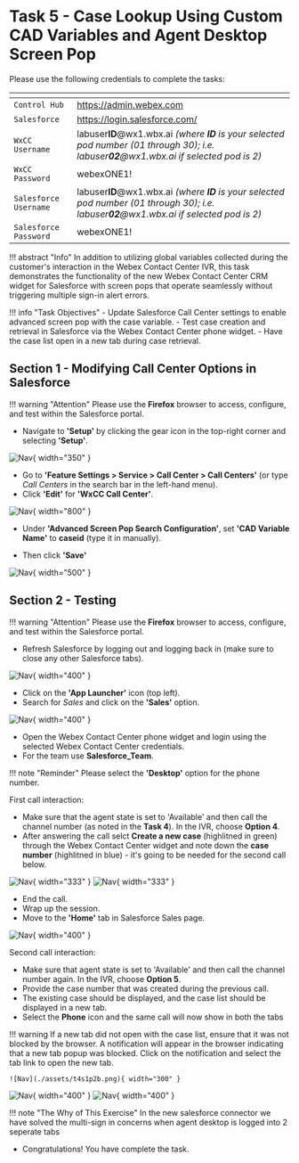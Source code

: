 # Task 5 - Case Lookup Using Custom CAD Variables and Agent Desktop Screen Pop

	
Please use the following credentials to complete the tasks:

| <!-- -->                  | <!-- -->         |
| ------------------------- | ---------------- |
| `Control Hub`             | <a href="https://admin.webex.com" target="_blank">https://admin.webex.com</a> |
| `Salesforce`   | <a href="https://login.salesforce.com" target="_blank">https://login.salesforce.com/</a> |
| `WxCC Username`       | labuser**ID**@wx1.wbx.ai     _(where **ID** is your selected pod number (01 through 30); i.e. labuser**02**@wx1.wbx.ai if selected pod is 2)_       |
| `WxCC Password`       | webexONE1!         |
| `Salesforce Username`       | labuser**ID**@wx1.wbx.ai     _(where **ID** is your selected pod number (01 through 30); i.e. labuser**02**@wx1.wbx.ai if selected pod is 2)_       |
| `Salesforce Password`       | webexONE1!       |


!!! abstract "Info"
	In addition to utilizing global variables collected during the customer's interaction in the Webex Contact Center IVR, this task demonstrates the functionality of the new Webex Contact Center CRM widget for Salesforce with screen pops that operate seamlessly without triggering multiple sign-in alert errors.


!!! info "Task Objectives"
	- Update Salesforce Call Center settings to enable advanced screen pop with the case variable.
	- Test case creation and retrieval in Salesforce via the Webex Contact Center phone widget.
 	- Have the case list open in a new tab during case retrieval.

## **Section 1 - Modifying Call Center Options in Salesforce**

!!! warning "Attention"
	Please use the **Firefox** browser to access, configure, and test within the Salesforce portal.

- Navigate to **'Setup'** by clicking the gear icon in the top-right corner and selecting **'Setup'**.

![Nav](./assets/t2s1p1.png){ width="350" }

- Go to **'Feature Settings > Service > Call Center > Call Centers'** (or type _Call Centers_ in the search bar in the left-hand menu).
- Click **'Edit'** for **'WxCC Call Center'**.

![Nav](./assets/t2s3p1.png){ width="800" }

- Under **'Advanced Screen Pop Search Configuration'**, set **'CAD Variable Name'** to **caseid** (type it in manually).

- Then click **'Save'**

![Nav](./assets/t4s1p1.png){ width="500" }


## **Section 2 - Testing**

!!! warning "Attention"
	Please use the **Firefox** browser to access, configure, and test within the Salesforce portal.

- Refresh Salesforce by logging out and logging back in (make sure to close any other Salesforce tabs).

![Nav](./assets/t2s4p1a.png){ width="400" }

- Click on the **'App Launcher'** icon (top left).
- Search for _Sales_ and click on the **'Sales'** option.

![Nav](./assets/t1s2p1.png){ width="400" }

- Open the Webex Contact Center phone widget and login using the selected Webex Contact Center credentials.
- For the team use **Salesforce_Team**. 

!!! note "Reminder" 
	Please select the **'Desktop'** option for the phone number. 


First call interaction:

- Make sure that the agent state is set to 'Available' and then call the channel number (as noted in the **Task 4**). In the IVR, choose **Option 4**.
- After answering the call selct **Create a new case** (highlitned in green) through the Webex Contact Center widget and note down the **case number** (highlitned in blue) - it's going to be needed for the second call below.

![Nav](./assets/t4s1p2.png){ width="333" }
![Nav](./assets/t4s1p21.png){ width="333" }

- End the call.
- Wrap up the session.
- Move to the **'Home'** tab in Salesforce Sales page.

![Nav](./assets/t4s1p2a.png){ width="400" }


Second call interaction:

- Make sure that agent state is set to 'Available' and then call the channel number again. In the IVR, choose **Option 5**.
- Provide the case number that was created during the previous call.
- The existing case should be displayed, and the case list should be displayed in a new tab.
- Select the **Phone** icon and the same call will now show in both the tabs


!!! warning
	If a new tab did not open with the case list, ensure that it was not blocked by the browser. A notification will appear in the browser indicating that a new tab popup was blocked. Click on the notification and select the tab link to open the new tab.
	
 	![Nav](./assets/t4s1p2b.png){ width="300" }


![Nav](./assets/t4s1p3.png){ width="400" }
![Nav](./assets/t4s1p4.png){ width="400" }

!!! note "The Why of This Exercise" 
	In the new salesforce connector we have solved the multi-sign in concerns when agent desktop is logged into 2 seperate tabs
	
- Congratulations! You have complete the task.
